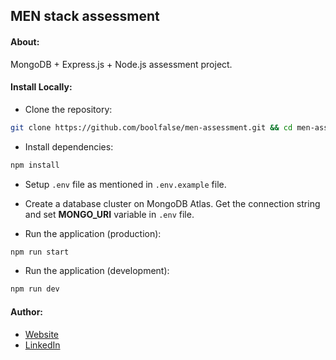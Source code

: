 
## MEN stack assessment



#### About:

MongoDB + Express.js + Node.js assessment project.



#### Install Locally:

- Clone the repository:
```bash
git clone https://github.com/boolfalse/men-assessment.git && cd men-assessment
```

- Install dependencies:
```bash
npm install
```

- Setup `.env` file as mentioned in `.env.example` file.

- Create a database cluster on MongoDB Atlas. Get the connection string and set **MONGO_URI** variable in `.env` file.

- Run the application (production):
```bash
npm run start
```

- Run the application (development):
```bash
npm run dev
```



#### Author:

- [Website](https://boolfalse.com)
- [LinkedIn](https://www.linkedin.com/in/boolfalse/)
